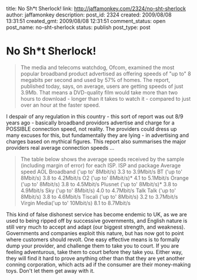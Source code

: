 title: No Sh*t Sherlock!
link: http://jaffamonkey.com/2324/no-sht-sherlock
author: jaffamonkey
description: 
post_id: 2324
created: 2009/08/08 13:31:51
created_gmt: 2009/08/08 12:31:51
comment_status: open
post_name: no-sht-sherlock
status: publish
post_type: post

# No Sh*t Sherlock!

> The media and telecoms watchdog, Ofcom, examined the most popular broadband product advertised as offering speeds of "up to" 8 megabits per second and used by 57% of homes. The report, published today, says, on average, users are getting speeds of just 3.9Mb. That means a DVD-quality film would take more than two hours to download - longer than it takes to watch it - compared to just over an hour at the faster speed.

I despair of any regulation in this country - this sort of report was out 8/9 years ago - basically broadband providors advertise and charge for a POSSIBLE connection speed, not reality. The providers could dress up many excuses for this, but fundamentally they are lying - in advertising and charges based on mythical figures. This report also summarises the major providers real average connection speeds ... 

> The table below shows the average speeds received by the sample (including margin of error) for each ISP. ISP and package Average speed AOL Broadband ('up to' 8Mbit/s) 3.3 to 3.9Mbit/s BT ('up to' 8Mbit/s) 3.8 to 4.2Mbit/s O2 ('up to' 8Mbit/s)* 4.1 to 5.1Mbit/s Orange ('up to' 8Mbit/s) 3.8 to 4.5Mbit/s Plusnet ('up to' 8Mbit/s)* 3.8 to 4.9Mbit/s Sky ('up to' 8Mbit/s) 4.0 to 4.7Mbit/s Talk Talk ('up to' 8Mbit/s) 3.8 to 4.6Mbit/s Tiscali ('up to' 8Mbit/s) 3.2 to 3.7Mbit/s Virgin Media('up to' 10Mbit/s) 8.1 to 8.7Mbit/s

This kind of false dishonest service has become endemic to UK, as we are used to being ripped off by successive governments, and English nature is still very much to accept and adapt (our biggest strength, and weakness). Governments and companies exploit this nature, but has now got to point where customers should revolt. One easy effective means is to formally dump your provider, and challenge them to take you to court. If you are feeling adventurous, take them to court before they take you. Either way, they will find it hard to prove anything other than that they are yet another conning corporation, which acts ad if the consumer are their money-making toys. Don't let them get away with it.
